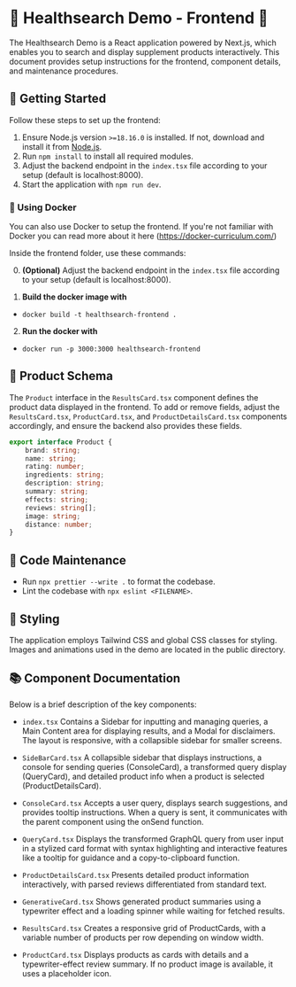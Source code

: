 # 🎨 Healthsearch Demo - Frontend 🎨

The Healthsearch Demo is a React application powered by Next.js, which enables you to search and display supplement products interactively. This document provides setup instructions for the frontend, component details, and maintenance procedures.

## 🚀 Getting Started

Follow these steps to set up the frontend:

1. Ensure Node.js version `>=18.16.0` is installed. If not, download and install it from [Node.js](https://nodejs.org/).
2. Run `npm install` to install all required modules.
3. Adjust the backend endpoint in the `index.tsx` file according to your setup (default is localhost:8000).
4. Start the application with `npm run dev`.

### 🐳 Using Docker

You can also use Docker to setup the frontend. If you're not familiar with Docker you can read more about it here (https://docker-curriculum.com/)

Inside the frontend folder, use these commands:

0. **(Optional)** Adjust the backend endpoint in the `index.tsx` file according to your setup (default is localhost:8000).

1. **Build the docker image with**
-  `docker build -t healthsearch-frontend .`

2. **Run the docker with**
- `docker run -p 3000:3000 healthsearch-frontend`

## 🔗 Product Schema

The `Product` interface in the `ResultsCard.tsx` component defines the product data displayed in the frontend. To add or remove fields, adjust the `ResultsCard.tsx`, `ProductCard.tsx`, and `ProductDetailsCard.tsx` components accordingly, and ensure the backend also provides these fields.

```ts
export interface Product {
    brand: string;
    name: string;
    rating: number;
    ingredients: string;
    description: string;
    summary: string;
    effects: string;
    reviews: string[];
    image: string;
    distance: number;
}
```

## 🔗 Code Maintenance

- Run `npx prettier --write .` to format the codebase.
- Lint the codebase with `npx eslint <FILENAME>`.

## 🎨 Styling

The application employs Tailwind CSS and global CSS classes for styling. Images and animations used in the demo are located in the public directory.

## 📚 Component Documentation

Below is a brief description of the key components:

- `index.tsx`
Contains a Sidebar for inputting and managing queries, a Main Content area for displaying results, and a Modal for disclaimers. The layout is responsive, with a collapsible sidebar for smaller screens.

- `SideBarCard.tsx`
A collapsible sidebar that displays instructions, a console for sending queries (ConsoleCard), a transformed query display (QueryCard), and detailed product info when a product is selected (ProductDetailsCard).

- `ConsoleCard.tsx`
Accepts a user query, displays search suggestions, and provides tooltip instructions. When a query is sent, it communicates with the parent component using the onSend function.

- `QueryCard.tsx`
Displays the transformed GraphQL query from user input in a stylized card format with syntax highlighting and interactive features like a tooltip for guidance and a copy-to-clipboard function.

- `ProductDetailsCard.tsx`
Presents detailed product information interactively, with parsed reviews differentiated from standard text.

- `GenerativeCard.tsx`
Shows generated product summaries using a typewriter effect and a loading spinner while waiting for fetched results.

- `ResultsCard.tsx`
Creates a responsive grid of ProductCards, with a variable number of products per row depending on window width.

- `ProductCard.tsx`
Displays products as cards with details and a typewriter-effect review summary. If no product image is available, it uses a placeholder icon.
